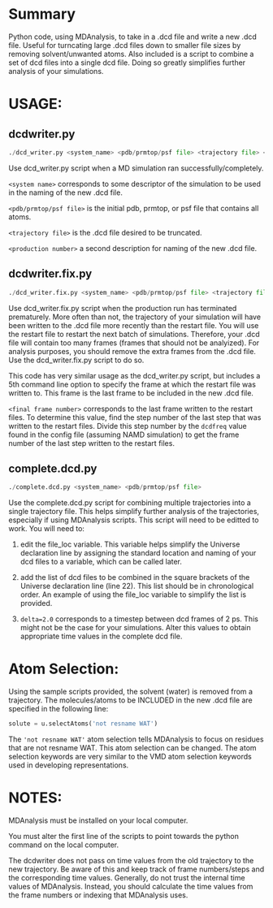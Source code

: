 # Summary 
Python code, using MDAnalysis, to take in a .dcd file and write a new .dcd file. Useful for turncating large .dcd files down to smaller file sizes by removing solvent/unwanted atoms. Also included is a script to combine a set of dcd files into a single dcd file. Doing so greatly simplifies further analysis of your simulations.  

# USAGE:

## dcdwriter.py
```python
./dcd_writer.py <system_name> <pdb/prmtop/psf file> <trajectory file> <production number>
```
  Use dcd_writer.py script when a MD simulation ran successfully/completely.
  
  `<system name>` corresponds to some descriptor of the simulation to be used in the naming of the new .dcd file.
  
  `<pdb/prmtop/psf file>` is the initial pdb, prmtop, or psf file that contains all atoms.
  
  `<trajectory file>` is the .dcd file desired to be truncated.
  
  `<production number>` a second description for naming of the new .dcd file. 

## dcdwriter.fix.py
```python  
./dcd_writer.fix.py <system_name> <pdb/prmtop/psf file> <trajectory file> <production number> <final frame number>
```
  Use dcd_writer.fix.py script when the production run has terminated prematurely. More often than not, the trajectory of your simulation will have been written to the .dcd file more recently than the restart file. You will use the restart file to restart the next batch of simulations. Therefore, your .dcd file will contain too many frames (frames that should not be analyized). For analysis purposes, you should remove the extra frames from the .dcd file. Use the dcd_writer.fix.py script to do so. 
  
  This code has very similar usage as the dcd_writer.py script, but includes a 5th command line option to specify the frame at which the restart file was written to. This frame is the last frame to be included in the new .dcd file. 

  `<final frame number>` corresponds to the last frame written to the restart files. To determine this value, find the step number of the last step that was written to the restart files. Divide this step number by the `dcdfreq` value found in the config file (assuming NAMD simulation) to get the frame number of the last step written to the restart files.  

## complete.dcd.py
```python
./complete.dcd.py <system_name> <pdb/prmtop/psf file>
```
  Use the complete.dcd.py script for combining multiple trajectories into a single trajectory file. This helps simplify further analysis of the trajectories, especially if using MDAnalysis scripts. This script will need to be editted to work. You will need to:

   1) edit the file_loc variable. This variable helps simplify the Universe declaration line by assigning the standard location and naming of your dcd files to a variable, which can be called later. 

   2) add the list of dcd files to be combined in the square brackets of the Universe declaration line (line 22). This list should be in chronological order. An example of using the file_loc variable to simplify the list is provided. 

   3) `delta=2.0` corresponds to a timestep between dcd frames of 2 ps. This might not be the case for your simulations. Alter this values to obtain appropriate time values in the complete dcd file.  

# Atom Selection:
Using the sample scripts provided, the solvent (water) is removed from a trajectory. The molecules/atoms to be INCLUDED in the new .dcd file are specified in the following line:
```python
solute = u.selectAtoms('not resname WAT')
```
The `'not resname WAT'` atom selection tells MDAnalysis to focus on residues that are not resname WAT. This atom selection can be changed. The atom selection keywords are very similar to the VMD atom selection keywords used in developing representations. 

# NOTES:
MDAnalysis must be installed on your local computer.
   
You must alter the first line of the scripts to point towards the python command on the local computer.

The dcdwriter does not pass on time values from the old trajectory to the new trajectory. Be aware of this and keep track of frame numbers/steps and the corresponding time values. Generally, do not trust the internal time values of MDAnalysis. Instead, you should calculate the time values from the frame numbers or indexing that MDAnalysis uses.

